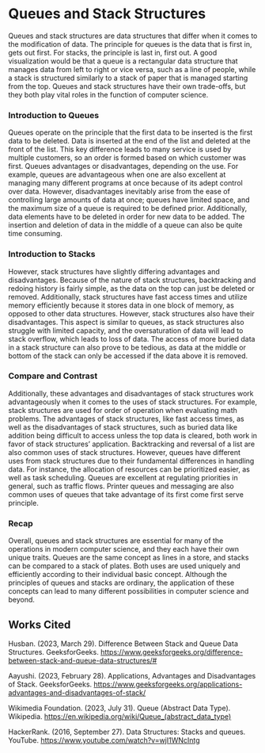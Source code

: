 # Queues and Stack Structures  
Queues and stack structures are data structures that differ when it comes to the modification of data. 
The principle for queues is the data that is first in, gets out first. For stacks, the principle is last in, first out. 
A good visualization would be that a queue is a rectangular data structure that manages data from left to right or vice versa, such as a line of people, while a stack is structured similarly to a stack of paper that is managed starting from the top. 
Queues and stack structures have their own trade-offs, but they both play vital roles in the function of computer science.

### Introduction to Queues
Queues operate on the principle that the first data to be inserted is the first data to be deleted. 
Data is inserted at the end of the list and deleted at the front of the list. This key difference leads to many service is used by multiple customers, so an order is formed based on which customer was first. 
Queues advantages or disadvantages, depending on the use. For example, queues are advantageous when one are also excellent at managing many different programs at once because of its adept control over data. 
However, disadvantages inevitably arise from the ease of controlling large amounts of data at once; queues have limited space, and the maximum size of a queue is required to be defined prior. 
Additionally, data elements have to be deleted in order for new data to be added. The insertion and deletion of data in the middle of a queue can also be quite time consuming.

### Introduction to Stacks
However, stack structures have slightly differing advantages and disadvantages. Because of the nature of stack structures, backtracking and redoing history is fairly simple, as the data on the top can just be deleted or removed. 
Additionally, stack structures have fast access times and utilize memory efficiently because it stores data in one block of memory, as opposed to other data structures. 
However, stack structures also have their disadvantages. This aspect is similar to queues, as stack structures also struggle with limited capacity, and the oversaturation of data will lead to stack overflow, which leads to loss of data. 
The access of more buried data in a stack structure can also prove to be tedious, as data at the middle or bottom of the stack can only be accessed if the data above it is removed. 

### Compare and Contrast
Additionally, these advantages and disadvantages of stack structures work advantageously when it comes to the uses of stack structures. For example, stack structures are used for order of operation when evaluating math problems. 
The advantages of stack structures, like fast access times, as well as the disadvantages of stack structures, such as buried data like addition being difficult to access unless the top data is cleared, both work in favor of stack structures’ application. 
Backtracking and reversal of a list are also common uses of stack structures. However, queues have different uses from stack structures due to their fundamental differences in handling data. 
For instance, the allocation of resources can be prioritized easier, as well as task scheduling. Queues are excellent at regulating priorities in general, such as traffic flows. 
Printer queues and messaging are also common uses of queues that take advantage of its first come first serve principle.

### Recap
Overall, queues and stack structures are essential for many of the operations in modern computer science, and they each have their own unique traits. 
Queues are the same concept as lines in a store, and stacks can be compared to a stack of plates. Both uses are used uniquely and efficiently according to their individual basic concept. 
Although the principles of queues and stacks are ordinary, the application of these concepts can lead to many different possibilities in computer science and beyond.



## Works Cited
Husban. (2023, March 29). Difference Between Stack and Queue Data Structures. GeeksforGeeks.   https://www.geeksforgeeks.org/difference-between-stack-and-queue-data-structures/# 

Aayushi. (2023, February 28). Applications, Advantages and Disadvantages of Stack.    GeeksforGeeks. https://www.geeksforgeeks.org/applications-advantages-and-disadvantages-of-stack/ 

Wikimedia Foundation. (2023, July 31). Queue (Abstract Data Type). Wikipedia. https://en.wikipedia.org/wiki/Queue_(abstract_data_type) 

HackerRank. (2016, September 27). Data Structures: Stacks and queues. YouTube. https://www.youtube.com/watch?v=wjI1WNcIntg 
